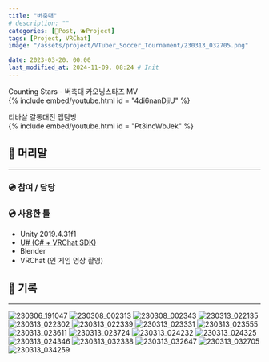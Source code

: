 ```yaml
---
title: "버축대"
# description: ""
categories: [📀Post, 🫐Project]
tags: [Project, VRChat]
image: "/assets/project/VTuber_Soccer_Tournament/230313_032705.png"

date: 2023-03-20. 00:00
last_modified_at: 2024-11-09. 08:24 # Init
---
```


Counting Stars - 버축대 카오닝스타즈 MV  
{% include embed/youtube.html id = "4di6nanDjiU" %}

티바살 갈통대전 맵탐방  
{% include embed/youtube.html id = "Pt3incWbJek" %}

## 📀 머리말

---

### 💿 참여 / 담당

### 💿 사용한 툴

- Unity 2019.4.31f1
- [U# (C# + VRChat SDK)](https://udonsharp.docs.vrchat.com/)
- Blender
- VRChat (인 게임 영상 촬영)

## 📀 기록

---

![230306_191047](/assets/project/VTuber_Soccer_Tournament/230306_191047.png)
![230308_002313](/assets/project/VTuber_Soccer_Tournament/230308_002313.png)
![230308_002343](/assets/project/VTuber_Soccer_Tournament/230308_002343.png)
![230313_022135](/assets/project/VTuber_Soccer_Tournament/230313_022135.png)
![230313_022302](/assets/project/VTuber_Soccer_Tournament/230313_022302.png)
![230313_022339](/assets/project/VTuber_Soccer_Tournament/230313_022339.png)
![230313_023331](/assets/project/VTuber_Soccer_Tournament/230313_023331.png)
![230313_023555](/assets/project/VTuber_Soccer_Tournament/230313_023555.png)
![230313_023611](/assets/project/VTuber_Soccer_Tournament/230313_023611.png)
![230313_023724](/assets/project/VTuber_Soccer_Tournament/230313_023724.png)
![230313_024232](/assets/project/VTuber_Soccer_Tournament/230313_024232.png)
![230313_024325](/assets/project/VTuber_Soccer_Tournament/230313_024325.png)
![230313_024346](/assets/project/VTuber_Soccer_Tournament/230313_024346.png)
![230313_032338](/assets/project/VTuber_Soccer_Tournament/230313_032338.png)
![230313_032647](/assets/project/VTuber_Soccer_Tournament/230313_032647.png)
![230313_032705](/assets/project/VTuber_Soccer_Tournament/230313_032705.png)
![230313_034259](/assets/project/VTuber_Soccer_Tournament/230313_034259.png)
